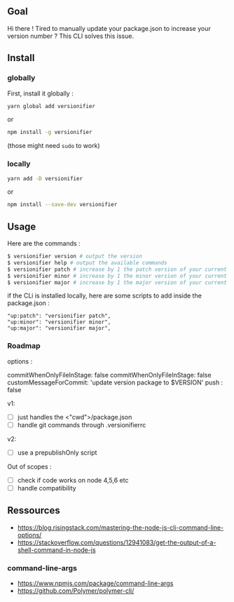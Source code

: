 ## Goal

Hi there !
Tired to manually update your package.json to increase your version number ?
This CLI solves this issue.

## Install

### globally

First, install it globally :

```bash
yarn global add versionifier
```

or

```bash
npm install -g versionifier
```

(those might need `sudo` to work)

### locally

```bash
yarn add -D versionifier
```

or

```bash
npm install --save-dev versionifier
```

## Usage

Here are the commands :

```bash
$ versionifier version # output the version
$ versionifier help # output the available commands
$ versionifier patch # increase by 1 the patch version of your current package.json
$ versionifier minor # increase by 1 the minor version of your current package.json
$ versionifier major # increase by 1 the major version of your current package.json
```

if the CLi is installed locally, here are some scripts to add inside the package.json :

```
"up:patch": "versionifier patch",
"up:minor": "versionifier minor",
"up:major": "versionifier major",
```

[//]: # 'dans les settings js :"/.versionifierrc": "json"'

### Roadmap

options :

commitWhenOnlyFileInStage: false
commitWhenOnlyFileInStage: false
customMessageForCommit: 'update version package to $VERSION'
push : false

v1:

*   [ ] just handles the <"cwd">/package.json
*   [ ] handle git commands through .versionifierrc

v2:

*   [ ] use a prepublishOnly script

Out of scopes :

*   [ ] check if code works on node 4,5,6 etc
*   [ ] handle compatibility

## Ressources

*   https://blog.risingstack.com/mastering-the-node-js-cli-command-line-options/
*   https://stackoverflow.com/questions/12941083/get-the-output-of-a-shell-command-in-node-js

### command-line-args

*   https://www.npmjs.com/package/command-line-args
*   https://github.com/Polymer/polymer-cli/
